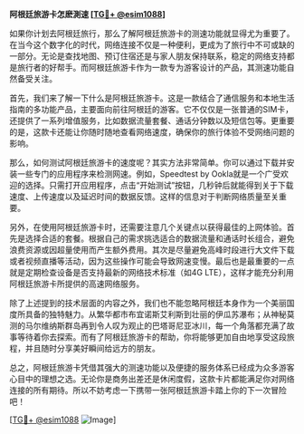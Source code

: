 **阿根廷旅游卡怎麽測速 [[TG💪+ @esim1088](https://t.me/s/esim1088)]**

如果你计划去阿根廷旅行，那么了解阿根廷旅游卡的测速功能就显得尤为重要了。在当今这个数字化的时代，网络连接不仅是一种便利，更成为了旅行中不可或缺的一部分。无论是查找地图、预订住宿还是与家人朋友保持联系，稳定的网络支持都是旅行者的好帮手。而阿根廷旅游卡作为一款专为游客设计的产品，其测速功能自然备受关注。

首先，我们来了解一下什么是阿根廷旅游卡。这是一款结合了通信服务和本地生活指南的多功能产品，主要面向前往阿根廷的游客。它不仅仅是一张普通的SIM卡，还提供了一系列增值服务，比如数据流量套餐、通话分钟数以及短信包等。更重要的是，这款卡还能让你随时随地查看网络速度，确保你的旅行体验不受网络问题的影响。

那么，如何测试阿根廷旅游卡的速度呢？其实方法非常简单。你可以通过下载并安装一些专门的应用程序来检测网速。例如，Speedtest by Ookla就是一个广受欢迎的选择。只需打开应用程序，点击“开始测试”按钮，几秒钟后就能得到关于下载速度、上传速度以及延迟时间的数据反馈。这样的信息对于判断网络质量至关重要。

另外，在使用阿根廷旅游卡时，还需要注意几个关键点以获得最佳的上网体验。首先是选择合适的套餐。根据自己的需求挑选适合的数据流量和通话时长组合，避免浪费资源或因超量使用而产生额外费用。其次是尽量避免高峰时段进行大文件下载或者视频直播等活动，因为这些操作可能会导致网速变慢。最后也是最重要的一点就是定期检查设备是否支持最新的网络技术标准（如4G LTE），这样才能充分利用阿根廷旅游卡所提供的高速网络服务。

除了上述提到的技术层面的内容之外，我们也不能忽略阿根廷本身作为一个美丽国度所具备的独特魅力。从繁华都市布宜诺斯艾利斯到壮丽的伊瓜苏瀑布；从神秘莫测的马尔维纳斯群岛再到令人叹为观止的巴塔哥尼亚冰川，每一个角落都充满了故事等待着你去探索。而有了阿根廷旅游卡的帮助，你将能够更加自由地享受这段旅程，并且随时分享美好瞬间给远方的朋友。

总之，阿根廷旅游卡凭借其强大的测速功能以及便捷的服务体系已经成为众多游客心目中的理想之选。无论你是商务出差还是休闲度假，这款卡片都能满足你对网络连接的所有期待。所以不妨考虑一下携带一张阿根廷旅游卡踏上你的下一次冒险吧！

[[TG💪+ @esim1088](https://t.me/s/esim1088) ![Image](https://i.postimg.cc/4NQfJmqS/Snipaste-2025-05-13-00-14-12.png)]